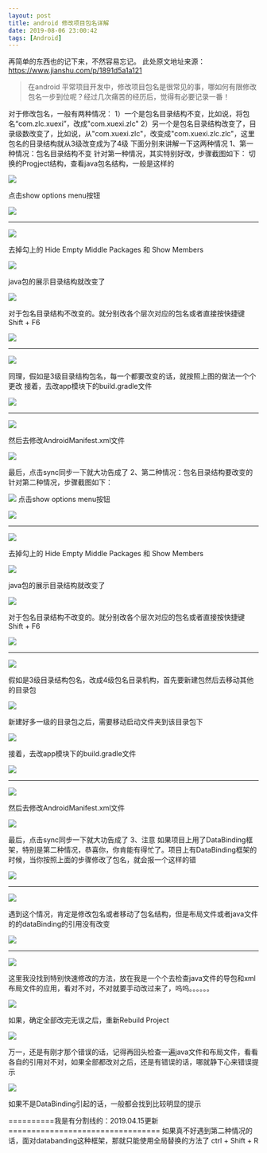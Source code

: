 ```yaml
---
layout: post
title: android 修改项目包名详解
date: 2019-08-06 23:00:42
tags: [Android]
---
```

再简单的东西也的记下来，不然容易忘记。
此处原文地址来源：https://www.jianshu.com/p/1891d5a1a121
>在android 平常项目开发中，修改项目包名是很常见的事，哪如何有限修改包名一步到位呢？经过几次痛苦的经历后，觉得有必要记录一番！
 <!--more-->
对于修改包名，一般有两种情况：
1）一个是包名目录结构不变，比如说，将包名“com.zlc.xuexi”，改成"com.xuexi.zlc"
2）另一个是包名目录结构改变了，目录级数改变了，比如说，从"com.xuexi.zlc"，改变成"com.xuexi.zlc.zlc"，这里包名的目录结构就从3级改变成为了4级
下面分别来讲解一下这两种情况
1、第一种情况：包名目录结构不变
针对第一种情况，其实特别好改，步骤截图如下：
切换的Progject结构，查看java包名结构，一般是这样的

![](https://upload-images.jianshu.io/upload_images/2108792-a0f6b84a3fcd681d.png?imageMogr2/auto-orient/strip%7CimageView2/2/w/507/format/webp)

点击show options menu按钮

![](https://upload-images.jianshu.io/upload_images/2108792-8e9f64f76dd666e4.png?imageMogr2/auto-orient/strip%7CimageView2/2/w/534/format/webp)
***

![](https://upload-images.jianshu.io/upload_images/2108792-ca64b8ff27c0e2f9.png?imageMogr2/auto-orient/strip%7CimageView2/2/w/350/format/webp)

去掉勾上的 Hide Empty Middle Packages  和 Show Members

![](https://upload-images.jianshu.io/upload_images/2108792-245a095cfef4c8c0.png?imageMogr2/auto-orient/strip%7CimageView2/2/w/293/format/webp)

java包的展示目录结构就改变了

![](https://upload-images.jianshu.io/upload_images/2108792-b188356d6a454df0.png?imageMogr2/auto-orient/strip%7CimageView2/2/w/538/format/webp)

对于包名目录结构不改变的。就分别改各个层次对应的包名或者直接按快捷键 Shift + F6

![](https://upload-images.jianshu.io/upload_images/2108792-5748e03a357ac8d6.png?imageMogr2/auto-orient/strip%7CimageView2/2/w/747/format/webp)
***
![](https://upload-images.jianshu.io/upload_images/2108792-bbf9f6e3517de803.png?imageMogr2/auto-orient/strip%7CimageView2/2/w/629/format/webp)

同理，假如是3级目录结构包名，每一个都要改变的话，就按照上图的做法一个个更改
接着，去改app模块下的build.gradle文件

![](https://upload-images.jianshu.io/upload_images/2108792-c2b0a1b594ceb7a9.png?imageMogr2/auto-orient/strip%7CimageView2/2/w/531/format/webp)
***

![](https://upload-images.jianshu.io/upload_images/2108792-b50f2f39318e3a86.png?imageMogr2/auto-orient/strip%7CimageView2/2/w/651/format/webp)

然后去修改AndroidManifest.xml文件

![](https://upload-images.jianshu.io/upload_images/2108792-f7573970e99b92ec.png?imageMogr2/auto-orient/strip%7CimageView2/2/w/672/format/webp)

最后，点击sync同步一下就大功告成了
2、第二种情况：包名目录结构要改变的
针对第二种情况，步骤截图如下：

![](https://upload-images.jianshu.io/upload_images/2108792-a0f6b84a3fcd681d.png?imageMogr2/auto-orient/strip%7CimageView2/2/w/507/format/webp)
点击show options menu按钮

![](https://upload-images.jianshu.io/upload_images/2108792-8e9f64f76dd666e4.png?imageMogr2/auto-orient/strip%7CimageView2/2/w/534/format/webp)

***
![](https://upload-images.jianshu.io/upload_images/2108792-ca64b8ff27c0e2f9.png?imageMogr2/auto-orient/strip%7CimageView2/2/w/350/format/webp)

去掉勾上的 Hide Empty Middle Packages  和 Show Members

![](https://upload-images.jianshu.io/upload_images/2108792-245a095cfef4c8c0.png?imageMogr2/auto-orient/strip%7CimageView2/2/w/293/format/webp)

java包的展示目录结构就改变了

![](https://upload-images.jianshu.io/upload_images/2108792-b188356d6a454df0.png?imageMogr2/auto-orient/strip%7CimageView2/2/w/538/format/webp)

对于包名目录结构不改变的。就分别改各个层次对应的包名或者直接按快捷键 Shift + F6

![](https://upload-images.jianshu.io/upload_images/2108792-5748e03a357ac8d6.png?imageMogr2/auto-orient/strip%7CimageView2/2/w/747/format/webp)
***
![](https://upload-images.jianshu.io/upload_images/2108792-bbf9f6e3517de803.png?imageMogr2/auto-orient/strip%7CimageView2/2/w/629/format/webp)

假如是3级目录结构包名，改成4级包名目录机构，首先要新建包然后去移动其他的目录包

![](https://upload-images.jianshu.io/upload_images/2108792-e43fefa7fb413d3b.png?imageMogr2/auto-orient/strip%7CimageView2/2/w/692/format/webp)

新建好多一级的目录包之后，需要移动启动文件夹到该目录包下

![](https://upload-images.jianshu.io/upload_images/2108792-33d2a624c533d767.png?imageMogr2/auto-orient/strip%7CimageView2/2/w/635/format/webp)

接着，去改app模块下的build.gradle文件

![](https://upload-images.jianshu.io/upload_images/2108792-c2b0a1b594ceb7a9.png?imageMogr2/auto-orient/strip%7CimageView2/2/w/531/format/webp)
***

![](https://upload-images.jianshu.io/upload_images/2108792-b50f2f39318e3a86.png?imageMogr2/auto-orient/strip%7CimageView2/2/w/651/format/webp)

然后去修改AndroidManifest.xml文件

![](https://upload-images.jianshu.io/upload_images/2108792-f7573970e99b92ec.png?imageMogr2/auto-orient/strip%7CimageView2/2/w/672/format/webp)

最后，点击sync同步一下就大功告成了
3、注意
如果项目上用了DataBinding框架，特别是第二种情况，恭喜你，你肯能有得忙了。项目上有DataBinding框架的时候，当你按照上面的步骤修改了包名，就会报一个这样的错

![](https://upload-images.jianshu.io/upload_images/2108792-534897b4744d5df5.png?imageMogr2/auto-orient/strip%7CimageView2/2/w/1000/format/webp)
***

![](https://upload-images.jianshu.io/upload_images/2108792-feb5f5023ca50e8f.png?imageMogr2/auto-orient/strip%7CimageView2/2/w/1000/format/webp)

遇到这个情况，肯定是修改包名或者移动了包名结构，但是布局文件或者java文件的的dataBinding的引用没有改变

![](https://upload-images.jianshu.io/upload_images/2108792-9a32a6931bffa51b.png?imageMogr2/auto-orient/strip%7CimageView2/2/w/631/format/webp)

***
![](https://upload-images.jianshu.io/upload_images/2108792-849db258b30d1aeb.png?imageMogr2/auto-orient/strip%7CimageView2/2/w/650/format/webp)

这里我没找到特别快速修改的方法，放在我是一个个去检查java文件的导包和xml布局文件的应用，看对不对，不对就要手动改过来了，呜呜。。。。。。

![](https://upload-images.jianshu.io/upload_images/2108792-73e253453e85f5a5.png?imageMogr2/auto-orient/strip%7CimageView2/2/w/538/format/webp)

如果，确定全部改完无误之后，重新Rebuild Project

![](https://upload-images.jianshu.io/upload_images/2108792-8f5d3f454854f75c.png?imageMogr2/auto-orient/strip%7CimageView2/2/w/519/format/webp)

万一，还是有刚才那个错误的话，记得再回头检查一遍java文件和布局文件，看看各自的引用对不对，如果全部都改对之后，还是有错误的话，哪就静下心来错误提示

![](https://upload-images.jianshu.io/upload_images/2108792-77579a031568c1a2.png?imageMogr2/auto-orient/strip%7CimageView2/2/w/1000/format/webp)

如果不是DataBinding引起的话，一般都会找到比较明显的提示

==========我是有分割线的：2019.04.15更新=================================
如果真不好遇到第二种情况的话，面对databanding这种框架，那就只能使用全局替换的方法了
ctrl + Shift + R
